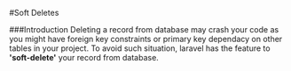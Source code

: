 #Soft Deletes

###Introduction
Deleting a record from database may crash your code as you might have foreign key constraints or primary key dependacy on other tables in your project.
To avoid such situation, laravel has the feature to **'soft-delete'** your record from database.


